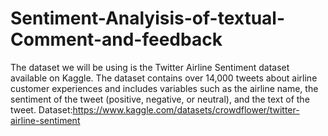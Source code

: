 # Sentiment-Analyisis-of-textual-Comment-and-feedback
The dataset we will be using is the Twitter Airline Sentiment dataset available on Kaggle. The dataset contains over 14,000 tweets about airline customer experiences and includes variables such as the airline name, the sentiment of the tweet (positive, negative, or neutral), and the text of the tweet.
Dataset:https://www.kaggle.com/datasets/crowdflower/twitter-airline-sentiment
